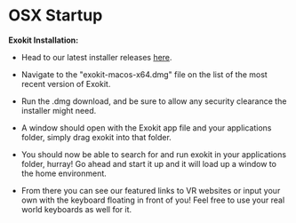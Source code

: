 # OSX Startup

**Exokit Installation:**

   * Head to our latest installer releases [here](https://github.com/webmixedreality/exokit/releases/).

   * Navigate to the "exokit-macos-x64.dmg" file on the list of the most recent version of Exokit.

   * Run the .dmg download, and  be sure to allow any security clearance the installer might need.

   * A window should open with the Exokit app file and your applications folder, simply drag exokit into that folder.

   * You should now be able to search for and run exokit in your applications folder, hurray! Go ahead and start it up and it will load up a window to the home environment.
      
   * From there you can see our featured links to VR websites or input your own with the keyboard floating in front of you! Feel free to use your real world keyboards as well for it.
      
      
